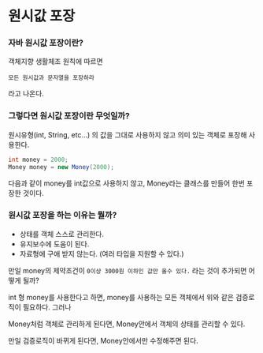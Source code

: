 # 원시값 포장

### 자바 원시값 포장이란?

객체지향 생활체조 원칙에 따르면

`모든 원시값과 문자열을 포장하라`

라고 나온다.

### 그렇다면 원시값 포장이란 무엇일까?

원시유형(int, String, etc…) 의 값을 그대로 사용하지 않고 의미 있는 객체로 포장해 사용한다.

```java
int money = 2000;
Money money = new Money(2000);
```

다음과 같이 money를 int값으로 사용하지 않고, Money라는 클래스를 만들어 한번 포장한 것이다.

### 원시값 포장을 하는 이유는 뭘까?

- 상태를 객체 스스로 관리한다.
- 유지보수에 도움이 된다.
- 자료형에 구애 받지 않는다. (여러 타입을 지원할 수 있다.)

만일 money의 제약조건이 `0이상 3000원 이하인 값만 올수 있다.` 라는 것이 추가되면 어떻게 될까?

int 형 money를 사용한다고 하면, money를 사용하는 모든 객체에서 위와 같은 검증로직이 필요하다. 그러나

Money처럼 객체로 관리하게 된다면, Money안에서 객체의 상태를 관리할 수 있다.

만일 검증로직이 바뀌게 된다면, Money안에서만 수정해주면 된다.